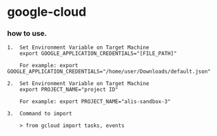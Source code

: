 # google-cloud

### how to use.

    1.  Set Environment Variable on Target Machine
		export GOOGLE_APPLICATION_CREDENTIALS="[FILE_PATH]"

    	For example: export GOOGLE_APPLICATION_CREDENTIALS="/home/user/Downloads/default.json"

    2.  Set Environment Variable on Target Machine
		export PROJECT_NAME="project ID"
	
		For example: export PROJECT_NAME="alis-sandbox-3"

	3.	Command to import

		> from gcloud import tasks, events